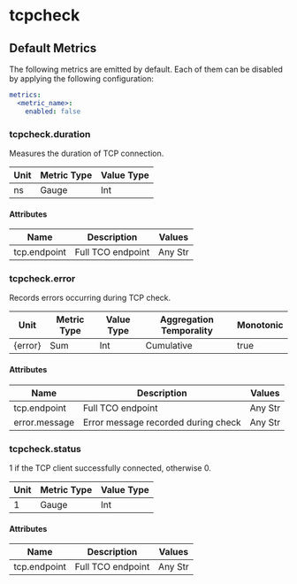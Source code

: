 [comment]: <> (Code generated by mdatagen. DO NOT EDIT.)

# tcpcheck

## Default Metrics

The following metrics are emitted by default. Each of them can be disabled by applying the following configuration:

```yaml
metrics:
  <metric_name>:
    enabled: false
```

### tcpcheck.duration

Measures the duration of TCP connection.

| Unit | Metric Type | Value Type |
| ---- | ----------- | ---------- |
| ns | Gauge | Int |

#### Attributes

| Name | Description | Values |
| ---- | ----------- | ------ |
| tcp.endpoint | Full TCO endpoint | Any Str |

### tcpcheck.error

Records errors occurring during TCP check.

| Unit | Metric Type | Value Type | Aggregation Temporality | Monotonic |
| ---- | ----------- | ---------- | ----------------------- | --------- |
| {error} | Sum | Int | Cumulative | true |

#### Attributes

| Name | Description | Values |
| ---- | ----------- | ------ |
| tcp.endpoint | Full TCO endpoint | Any Str |
| error.message | Error message recorded during check | Any Str |

### tcpcheck.status

1 if the TCP client successfully connected, otherwise 0.

| Unit | Metric Type | Value Type |
| ---- | ----------- | ---------- |
| 1 | Gauge | Int |

#### Attributes

| Name | Description | Values |
| ---- | ----------- | ------ |
| tcp.endpoint | Full TCO endpoint | Any Str |

